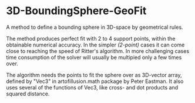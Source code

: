 # 3D-BoundingSphere-GeoFit

A method to define a bounding sphere in 3D-space by geometrical rules.

The method produces perfect fit with 2 to 4 support points, within the obtainable numerical accuracy. In the simpler _(2-point)_ cases it can come close to reaching the speed of Ritter's algorithm. In more challenging cases time consumption of the solver will usually be multipied only a few times over.

The algorithm needs the points to fit the sphere over as 3D-vector array, defined by "Vec3" in artofillusion.math package by Peter Eastman. It also uses several of the functions of Vec3, like cross- and dot products and squared distance.

